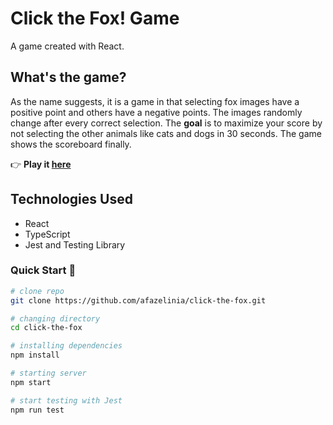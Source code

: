 # Click the Fox! Game

A game created with React.

## What's the game?

As the name suggests, it is a game in that selecting fox images have a positive point and others have a negative points. The images randomly change after every correct selection. The **goal** is to maximize your score by not selecting the other animals like cats and dogs in 30 seconds. The game shows the scoreboard finally.

:point_right: **Play it [here](https://afazelinia.github.io/click-the-fox/)**

## Technologies Used

- React
- TypeScript
- Jest and Testing Library

### Quick Start :rocket:

```bash
# clone repo
git clone https://github.com/afazelinia/click-the-fox.git

# changing directory
cd click-the-fox

# installing dependencies
npm install

# starting server
npm start

# start testing with Jest
npm run test
```
